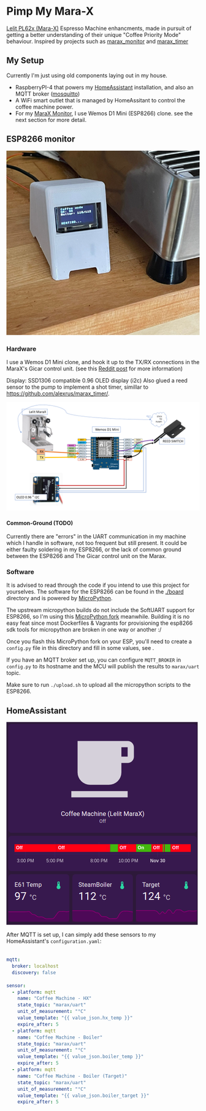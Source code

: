 # Pimp My Mara-X

[Lelit PL62x (Mara-X)](https://marax.lelit.com/) Espresso Machine enhancments, made in pursuit of getting a better understanding of their unique "Coffee Priority Mode" behaviour.
Inspired by projects such as [marax_monitor](https://github.com/bancbanus/marax_monitor) and [marax_timer](https://github.com/bancbanus/marax_monitor)

## My Setup

Currently I'm just using old components laying out in my house.

* RaspberryPI-4 that powers my [HomeAssistant](https://www.home-assistant.io/) installation, and also an MQTT broker ([mosquitto](https://pimylifeup.com/raspberry-pi-mosquitto-mqtt-server/))
* A WiFi smart outlet that is managed by HomeAssitant to control the coffee machine power.
* For my [MaraX Monitor](#esp8266-monitor), I use Wemos D1 Mini (ESP8266) clone. see the next section for more detail.
## ESP8266 monitor

![](images/esp8266.png)

### Hardware

I use a Wemos D1 Mini clone, and hook it up to the TX/RX connections in the MaraX's Gicar control unit. (see this [Reddit post](https://www.reddit.com/r/espresso/comments/hft5zv/data_visualisation_lelit_marax_mod/) for more information)

Display: SSD1306 compatible 0.96 OLED display (i2c)
Also glued a reed sensor to the pump to implement a shot timer, simillar to https://github.com/alexrus/marax_timer/.

![](images/wiring.png)

#### Common-Ground (TODO)
Currently there are "errors" in the UART communication in my machine which I handle in software, not too frequent but still present.
It could be either faulty soldering in my ESP8266, or the lack of common ground between the ESP8266 and The Gicar control unit on the Marax.

### Software

It is advised to read through the code if you intend to use this project for yourselves.
The software for the ESP8266 can be found in the [./board]([./board]) directory and is powered by [MicroPython](https://micropython.org/).

The upstream micropython builds do not include the SoftUART support for ESP8266, so I'm using this [MicroPython fork](https://github.com/MrJake222/micropython) meanwhile.
Building it is no easy feat since most Dockerfiles & Vagrants for provisioning the esp8266 sdk tools for micropython are broken in one way or another :/

Once you flash this MicroPython fork on your ESP, you'll need to create a `config.py` file in this directory and fill in some values, see [](./board/config.py.template).

If you have an MQTT broker set up, you can configure `MQTT_BROKER` in `config.py` to its hostname and the MCU will publish the results to `marax/uart` topic.

Make sure to run `./upload.sh` to upload all the micropython scripts to the ESP8266.

## HomeAssistant

![](images/sensors-ha.png)

After MQTT is set up, I can simply add these sensors to my HomeAssistant's `configuration.yaml`:
```yaml

mqtt:
  broker: localhost
  discovery: false

sensor:
  - platform: mqtt
    name: "Coffee Machine - HX"
    state_topic: "marax/uart"
    unit_of_measurement: "°C"
    value_template: "{{ value_json.hx_temp }}"
    expire_after: 5
  - platform: mqtt
    name: "Coffee Machine - Boiler"
    state_topic: "marax/uart"
    unit_of_measurement: "°C"
    value_template: "{{ value_json.boiler_temp }}"
    expire_after: 5
  - platform: mqtt
    name: "Coffee Machine - Boiler (Target)"
    state_topic: "marax/uart"
    unit_of_measurement: "°C"
    value_template: "{{ value_json.boiler_target }}"
    expire_after: 5
```
